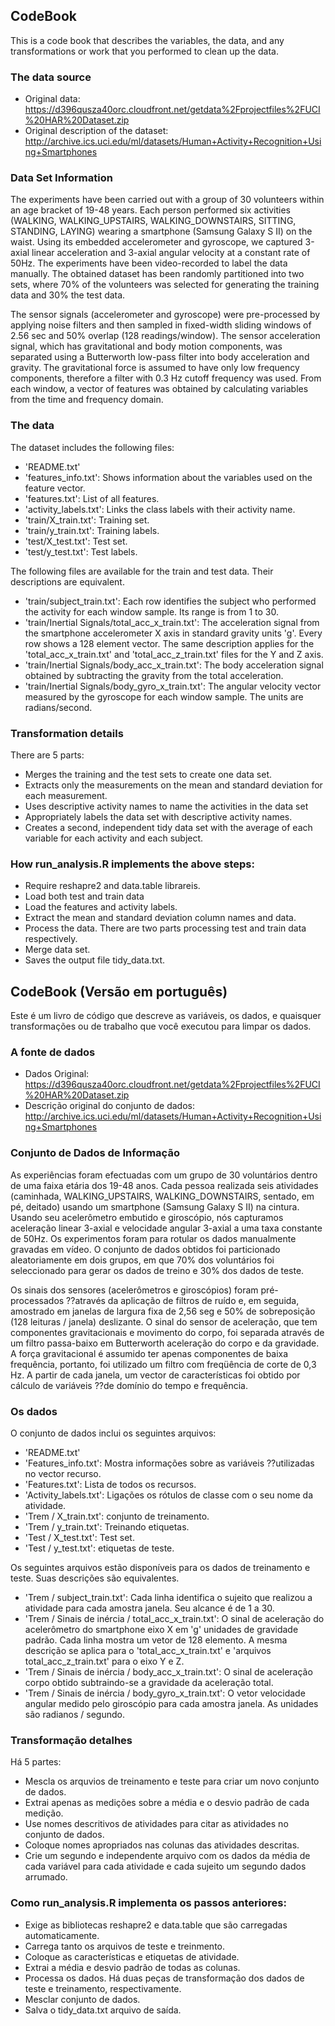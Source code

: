 ## CodeBook
This is a code book that describes the variables, the data, and any transformations or work that you performed to clean up the data.

### The data source

* Original data: https://d396qusza40orc.cloudfront.net/getdata%2Fprojectfiles%2FUCI%20HAR%20Dataset.zip
* Original description of the dataset: http://archive.ics.uci.edu/ml/datasets/Human+Activity+Recognition+Using+Smartphones

### Data Set Information

The experiments have been carried out with a group of 30 volunteers within an age bracket of 19-48 years. Each person performed six activities (WALKING, WALKING_UPSTAIRS, WALKING_DOWNSTAIRS, SITTING, STANDING, LAYING) wearing a smartphone (Samsung Galaxy S II) on the waist. Using its embedded accelerometer and gyroscope, we captured 3-axial linear acceleration and 3-axial angular velocity at a constant rate of 50Hz. The experiments have been video-recorded to label the data manually. The obtained dataset has been randomly partitioned into two sets, where 70% of the volunteers was selected for generating the training data and 30% the test data.

The sensor signals (accelerometer and gyroscope) were pre-processed by applying noise filters and then sampled in fixed-width sliding windows of 2.56 sec and 50% overlap (128 readings/window). The sensor acceleration signal, which has gravitational and body motion components, was separated using a Butterworth low-pass filter into body acceleration and gravity. The gravitational force is assumed to have only low frequency components, therefore a filter with 0.3 Hz cutoff frequency was used. From each window, a vector of features was obtained by calculating variables from the time and frequency domain.

### The data

The dataset includes the following files:

* 'README.txt'
* 'features_info.txt': Shows information about the variables used on the feature vector.
* 'features.txt': List of all features.
* 'activity_labels.txt': Links the class labels with their activity name.
* 'train/X_train.txt': Training set.
* 'train/y_train.txt': Training labels.
* 'test/X_test.txt': Test set.
* 'test/y_test.txt': Test labels.

The following files are available for the train and test data. Their descriptions are equivalent.

* 'train/subject_train.txt': Each row identifies the subject who performed the activity for each window sample. Its range is from 1 to 30.
* 'train/Inertial Signals/total_acc_x_train.txt': The acceleration signal from the smartphone accelerometer X axis in standard gravity units 'g'. Every row shows a 128 element vector. The same description applies for the 'total_acc_x_train.txt' and 'total_acc_z_train.txt' files for the Y and Z axis.
* 'train/Inertial Signals/body_acc_x_train.txt': The body acceleration signal obtained by subtracting the gravity from the total acceleration.
* 'train/Inertial Signals/body_gyro_x_train.txt': The angular velocity vector measured by the gyroscope for each window sample. The units are radians/second.

### Transformation details

There are 5 parts:

* Merges the training and the test sets to create one data set.
* Extracts only the measurements on the mean and standard deviation for each measurement.
* Uses descriptive activity names to name the activities in the data set
* Appropriately labels the data set with descriptive activity names.
* Creates a second, independent tidy data set with the average of each variable for each activity and each subject.

### How run_analysis.R implements the above steps:

* Require reshapre2 and data.table librareis.
* Load both test and train data
* Load the features and activity labels.
* Extract the mean and standard deviation column names and data.
* Process the data. There are two parts processing test and train data respectively.
* Merge data set.
* Saves the output file tidy_data.txt.

## CodeBook (Versão em português)
Este é um livro de código que descreve as variáveis, os dados, e quaisquer transformações ou de trabalho que você executou para limpar os dados.

### A fonte de dados

* Dados Original: https://d396qusza40orc.cloudfront.net/getdata%2Fprojectfiles%2FUCI%20HAR%20Dataset.zip
* Descrição original do conjunto de dados: http://archive.ics.uci.edu/ml/datasets/Human+Activity+Recognition+Using+Smartphones

### Conjunto de Dados de Informação

As experiências foram efectuadas com um grupo de 30 voluntários dentro de uma faixa etária dos 19-48 anos. Cada pessoa realizada seis atividades (caminhada, WALKING_UPSTAIRS, WALKING_DOWNSTAIRS, sentado, em pé, deitado) usando um smartphone (Samsung Galaxy S II) na cintura. Usando seu acelerômetro embutido e giroscópio, nós capturamos aceleração linear 3-axial e velocidade angular 3-axial a uma taxa constante de 50Hz. Os experimentos foram para rotular os dados manualmente gravadas em vídeo. O conjunto de dados obtidos foi particionado aleatoriamente em dois grupos, em que 70% dos voluntários foi seleccionado para gerar os dados de treino e 30% dos dados de teste.

Os sinais dos sensores (acelerômetros e giroscópios) foram pré-processados ??através da aplicação de filtros de ruído e, em seguida, amostrado em janelas de largura fixa de 2,56 seg e 50% de sobreposição (128 leituras / janela) deslizante. O sinal do sensor de aceleração, que tem componentes gravitacionais e movimento do corpo, foi separada através de um filtro passa-baixo em Butterworth aceleração do corpo e da gravidade. A força gravitacional é assumido ter apenas componentes de baixa frequência, portanto, foi utilizado um filtro com freqüência de corte de 0,3 Hz. A partir de cada janela, um vector de características foi obtido por cálculo de variáveis ??de domínio do tempo e frequência.

### Os dados

O conjunto de dados inclui os seguintes arquivos:

* 'README.txt'
* 'Features_info.txt': Mostra informações sobre as variáveis ??utilizadas no vector recurso.
* 'Features.txt': Lista de todos os recursos.
* 'Activity_labels.txt': Ligações os rótulos de classe com o seu nome da atividade.
* 'Trem / X_train.txt': conjunto de treinamento.
* 'Trem / y_train.txt': Treinando etiquetas.
* 'Test / X_test.txt': Test set.
* 'Test / y_test.txt': etiquetas de teste.

Os seguintes arquivos estão disponíveis para os dados de treinamento e teste. Suas descrições são equivalentes.

* 'Trem / subject_train.txt': Cada linha identifica o sujeito que realizou a atividade para cada amostra janela. Seu alcance é de 1 a 30.
* 'Trem / Sinais de inércia / total_acc_x_train.txt': O sinal de aceleração do acelerômetro do smartphone eixo X em 'g' unidades de gravidade padrão. Cada linha mostra um vetor de 128 elemento. A mesma descrição se aplica para o 'total_acc_x_train.txt' e 'arquivos total_acc_z_train.txt' para o eixo Y e Z.
* 'Trem / Sinais de inércia / body_acc_x_train.txt': O sinal de aceleração corpo obtido subtraindo-se a gravidade da aceleração total.
* 'Trem / Sinais de inércia / body_gyro_x_train.txt': O vetor velocidade angular medido pelo giroscópio para cada amostra janela. As unidades são radianos / segundo.

### Transformação detalhes

Há 5 partes:

* Mescla os arquvios de treinamento e teste para criar um novo conjunto de dados.
* Extrai apenas as medições sobre a média e o desvio padrão de cada medição.
* Use nomes descritivos de atividades para citar as atividades no conjunto de dados.
* Coloque nomes apropriados nas colunas das atividades descritas.
* Crie um segundo e independente arquivo com os dados da média de cada variável para cada atividade e cada sujeito um segundo dados arrumado.

### Como run_analysis.R implementa os passos anteriores:

* Exige as bibliotecas reshapre2 e data.table que são carregadas automaticamente.
* Carrega tanto os arquivos de teste e treinmento.
* Coloque as características e etiquetas de atividade.
* Extrai a média e desvio padrão de todas as colunas.
* Processa os dados. Há duas peças de transformação dos dados de teste e treinamento, respectivamente.
* Mesclar conjunto de dados.
* Salva o tidy_data.txt arquivo de saída.
